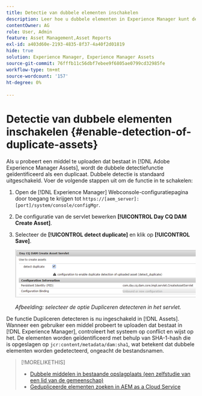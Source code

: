 ```yaml
---
title: Detectie van dubbele elementen inschakelen
description: Leer hoe u dubbele elementen in Experience Manager kunt detecteren.
contentOwner: AG
role: User, Admin
feature: Asset Management,Asset Reports
exl-id: a403d60e-2193-4835-8f37-4a40f2d01819
hide: true
solution: Experience Manager, Experience Manager Assets
source-git-commit: 76fffb11c56dbf7ebee9f6805ae0799cd32985fe
workflow-type: tm+mt
source-wordcount: '157'
ht-degree: 0%

---
```


# Detectie van dubbele elementen inschakelen {#enable-detection-of-duplicate-assets}

Als u probeert een middel te uploaden dat bestaat in [!DNL Adobe Experience Manager Assets], wordt de dubbele detectiefunctie geïdentificeerd als een duplicaat. Dubbele detectie is standaard uitgeschakeld. Voer de volgende stappen uit om de functie in te schakelen:

1. Open de [!DNL Experience Manager] Webconsole-configuratiepagina door toegang te krijgen tot `https://[aem_server]:[port]/system/console/configMgr`.
1. De configuratie van de servlet bewerken **[!UICONTROL Day CQ DAM Create Asset]**.
1. Selecteer de **[!UICONTROL detect duplicate]** en klik op **[!UICONTROL Save]**.

   ![Selecteer de optie Duplicaat detecteren in de servlet](assets/chlimage_1-377.png)

   *Afbeelding: selecteer de optie Dupliceren detecteren in het servlet.*

De functie Dupliceren detecteren is nu ingeschakeld in [!DNL Assets]. Wanneer een gebruiker een middel probeert te uploaden dat bestaat in [!DNL Experience Manager], controleert het systeem op conflict en wijst op het. De elementen worden geïdentificeerd met behulp van SHA-1-hash die is opgeslagen op `jcr:content/metadata/dam:sha1`, wat betekent dat dubbele elementen worden gedetecteerd, ongeacht de bestandsnamen.

>[!MORELIKETHIS]
>
>* [Dubbele middelen in bestaande opslagplaats (een zelfstudie van een lid van de gemeenschap)](https://experience-aem.blogspot.com/2019/06/aem-65-find-duplicate-assets-binaries-in-existing-repository.html)
>* [Gedupliceerde elementen zoeken in AEM as a Cloud Service](https://experienceleague.adobe.com/docs/experience-manager-cloud-service/content/assets/admin/detect-duplicate-assets.html)
